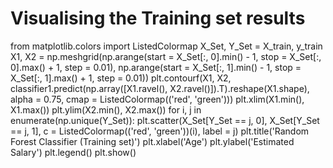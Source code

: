 # Visualising the Training set results

from matplotlib.colors import ListedColormap
X_Set, Y_Set = X_train, y_train
X1, X2 = np.meshgrid(np.arange(start = X_Set[:, 0].min() - 1, stop = X_Set[:, 0].max() + 1, step = 0.01),
					 np.arange(start = X_Set[:, 1].min() - 1, stop = X_Set[:, 1].max() + 1, step = 0.01))
plt.contourf(X1, X2, classifier1.predict(np.array([X1.ravel(), X2.ravel()]).T).reshape(X1.shape),
			 alpha = 0.75, cmap = ListedColormap(('red', 'green')))
plt.xlim(X1.min(), X1.max())
plt.ylim(X2.min(), X2.max())
for i, j in enumerate(np.unique(Y_Set)):
    plt.scatter(X_Set[Y_Set == j, 0], X_Set[Y_Set == j, 1],
c = ListedColormap(('red', 'green'))(i), label = j)
plt.title('Random Forest Classifier (Training set)')
plt.xlabel('Age')
plt.ylabel('Estimated Salary')
plt.legend()
plt.show()
